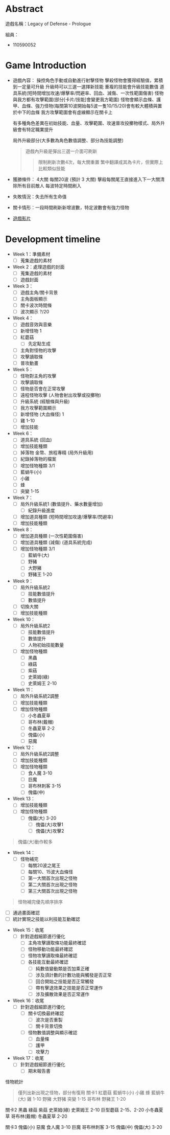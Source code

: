 
# Abstract

遊戲名稱：Legacy of Defense - Prologue

組員：

- 110590052

# Game Introduction

- 遊戲內容：
    操控角色手動或自動進行射擊怪物
    擊殺怪物會獲得經驗值，累積到一定量可升級
    升級時可以三選一選擇新技能
    重複的技能會升級技能數值
    道具系統(短時間增加攻速/爆擊率/閃避率、回血、減傷、一次性範圍傷害)
    怪物與我方都有攻擊範圍(部分[卡片/技能]會變更我方範圍)
    怪物會顯示血條、護甲、血條、強力怪物(每關第10波開始每5波一隻10/15/20)會有較大體積與置於中下的血條
    我方攻擊範圍會有虛線顯示在關卡上

    有多種角色差異在初始技能、血量、攻擊範圍、攻速普攻投擲物樣式、局外升級會有特定職業提升

    局外升級部分(大多數為角色數值調整、部分為技能調整)
    > 遊戲內升級是彈出三選一介面可刷新
    >> 限制刷新次數4次，每大關重置
    > 繁中翻譯成其為卡片，但實際上比較類似技能
- 獲勝條件：
    4大關 每關20波 (預計 3 大關)
    擊殺每關尾王直接進入下一大關清除所有目前敵人
    每波特定時間刷入
- 失敗情況：失去所有生命值
- 關卡情形：一段時間刷新新增波數，特定波數會有強力怪物
- [遊戲影片](https://store.steampowered.com/app/3096620/Legacy_of_Defense__Prologue/)

# Development timeline

- Week 1：準備素材
  - [ ]  蒐集遊戲的素材

- Week 2：處理遊戲的封面
  - [ ]  蒐集遊戲的素材
  - [ ]  遊戲封面

- Week 3：
  - [ ]  遊戲主角/關卡背景
    - [ ] 主角面板顯示
    - [ ] 關卡波次時間條
    - [ ] 波次顯示 ?/20

- Week 4：
  - [ ]  遊戲音效與音樂
  - [ ]  新增怪物 1
    - [ ] 紅蘑菇
      - [ ] 先定點生成
  - [ ]  主角對怪物的攻擊
    - [ ] 攻擊讀取條
    - [ ] 普攻動畫

- Week 5：
  - [ ]  怪物對主角的攻擊
    - [ ] 攻擊讀取條
    - [ ] 怪物是否會在正常攻擊
    - [ ] 遠程怪物攻擊 (人物會射出攻擊或投擲物)
  - [ ]  升級系統 (經驗條與升級)
  - [ ]  我方攻擊範圍顯示
  - [ ]  新增怪物 (大血條怪) 1
    - [ ]  雞 1-10
  - [ ]  增加技能

- Week 6：
  - [ ]  道具系統 (回血)
  - [ ]  增加技能種類
  - [ ]  掉落物 金幣、旅程專精 (局外升級用)
    - [ ] 紀錄掉落物的檔案
  - [ ]  增加怪物種類 3/1
    - [ ]    藍蝸牛(小)
    - [ ]    小雞
    - [ ]    蜂
    - [ ]    突變 1-15

- Week 7：
  - [ ] 局外升級系統1 (數值提升、藥水數量增加)
    - [ ] 紀錄升級進度
  - [ ] 增加道具種類 (短時間增加攻速/爆擊率/閃避率)
  - [ ] 增加技能種類

- Week 8：
  - [ ] 增加道具種類 (一次性範圍傷害)
  - [ ] 增加道具種類 (減傷) (道具系統完成)
  - [ ] 增加怪物種類 3/1
    - [ ] 藍蝸牛(大)
    - [ ] 野豬
    - [ ] 大野豬
    - [ ] 野豬王 1-20

- Week 9：
  - [ ] 局外升級系統2
    - [ ] 技能數值提升
    - [ ] 數值提升
  - [ ] 切換大關
  - [ ] 增加技能種類

- Week 10：
  - [ ] 局外升級系統2
    - [ ] 技能數值提升
    - [ ] 數值提升
    - [ ] 人物初始技能數量
  - [ ] 增加怪物種類
    - [ ] 黑蟲
    - [ ] 綠菇
    - [ ] 紫菇
    - [ ] 史萊姆(綠)
    - [ ] 史萊姆王 2-10

- Week 11：
  - [ ] 局外升級系統2調整
  - [ ] 增加技能種類
  - [ ] 增加怪物種類
    - [ ] 小冬蟲夏草
    - [ ] 哥布林(戴帽)
    - [ ] 冬蟲夏草 2-2
    - [ ] 傀儡(小)
    - [ ] 惡魔

- Week 12：
  - [ ] 局外升級系統2調整
  - [ ] 增加技能種類
  - [ ] 增加怪物種類
    - [ ] 食人魔 3-10
    - [ ] 巨魔
    - [ ] 哥布林刺客 3-15
    - [ ] 傀儡(中)

- Week 13：
  - [ ] 增加技能種類
  - [ ] 增加怪物種類
    - [ ] 傀儡(大) 3-20
      - [ ] 傀儡(大)攻擊1
      - [ ] 傀儡(大)攻擊2

> 傀儡(大)動作較多

- Week 14：
  - [ ] 怪物補完
    - [ ] 每關20波之尾王
    - [ ] 每關10、15波大血條怪
    - [ ] 第一大關首次出現之怪物
    - [ ] 第二大關首次出現之怪物
    - [ ] 第三大關首次出現之怪物

> 怪物補完優先順序排序

- [ ] 通過畫面確認
- [ ] 統計實現之技能以利技能互動確認

- Week 15：收尾
  - [ ] 針對遊戲細節進行優化
    - [ ] 主角攻擊讀取條功能最終確認
    - [ ] 怪物移動功能最終確認
    - [ ] 怪物攻擊讀取條最終確認
    - [ ] 各技能互動最終確認
      - [ ] 純數值變動類是否加乘正確
      - [ ] 涉及須計數的計數功能與觸發是否正常
      - [ ] 回合開始之技能是否正常觸發
      - [ ] 帶有擊退效果之技能是否正常運作
      - [ ] 涉及擴散效果是否正常運作

- Week 16：收尾
  - [ ] 針對遊戲細節進行優化
    - [ ] 關卡切換最終確認
      - [ ] 波次是否重製
      - [ ] 關卡背景切換
    - [ ] 怪物數值調整與顯示確認
      - [ ] 血量條
      - [ ] 護甲
      - [ ] 攻擊力

- Week 17：收尾
  - [ ] 針對遊戲細節進行優化
    - [ ] 期末報告書

怪物統計
> 僅列出新出現之怪物，部分有復用
  關卡1
    紅蘑菇
    藍蝸牛(小)
    小雞
    蜂
    藍蝸牛(大)
    雞 1-10
    野豬
    大野豬
    突變 1-15
    哥布林
    野豬王 1-20

  關卡2
    黑蟲
    綠菇
    紫菇
    史萊姆(綠)
    史萊姆王 2-10
    巨型蘑菇 2-15、2-20
    小冬蟲夏草
    哥布林(戴帽)
    冬蟲夏草 2-20

  關卡3
    傀儡(小)
    惡魔
    食人魔 3-10
    巨魔
    哥布林刺客 3-15
    傀儡(中)
    傀儡(大) 3-20
